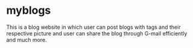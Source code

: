 # myblogs

This is a blog website in which user can post blogs with tags and their respective picture and user can share the blog through G-mail efficiently and much more. 
